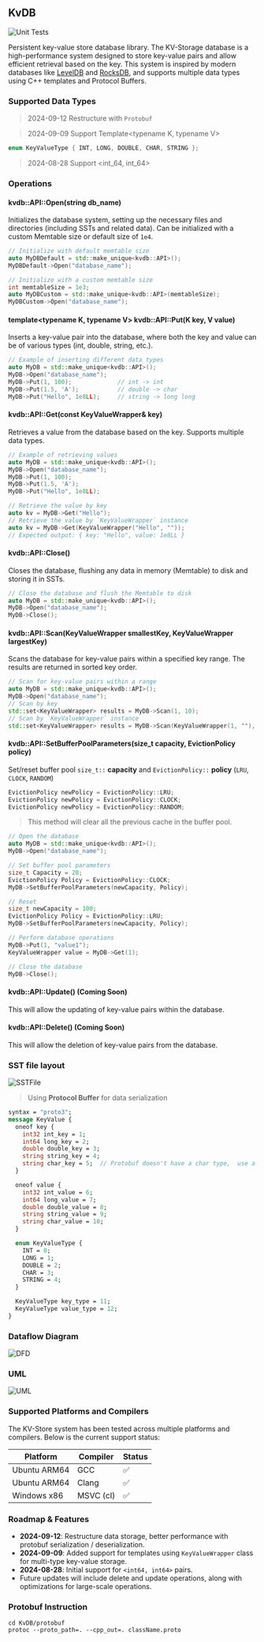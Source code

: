 ## KvDB
![Unit Tests](https://github.com/kkli08/KvDB/actions/workflows/cmake-unit-tests-multi-platform.yml/badge.svg)

Persistent key-value store database library. The KV-Storage database is a high-performance system designed to store 
key-value pairs and allow efficient retrieval based on the key. This system is inspired by modern databases like 
[LevelDB](https://github.com/google/leveldb) and [RocksDB](https://github.com/facebook/rocksdb), and supports multiple data types using C++ templates and Protocol Buffers.

### Supported Data Types
> 2024-09-12 Restructure with `Protobuf`

> 2024-09-09 Support Template<typename K, typename V>
```c++
enum KeyValueType { INT, LONG, DOUBLE, CHAR, STRING };
```

> 2024-08-28 Support <int_64, int_64>
### Operations

#### **kvdb::API::Open(string db_name)**
Initializes the database system, setting up the necessary files and directories (including SSTs and related data). Can be initialized with a custom Memtable size or default size of `1e4`.

```c++
// Initialize with default memtable size
auto MyDBDefault = std::make_unique<kvdb::API>();
MyDBDefault->Open("database_name");

// Initialize with a custom memtable size
int memtableSize = 1e3;
auto MyDBCustom = std::make_unique<kvdb::API>(memtableSize);
MyDBCustom->Open("database_name");
```

#### **template<typename K, typename V> kvdb::API::Put(K key, V value)**
Inserts a key-value pair into the database, where both the key and value can be of various types (int, double, string, etc.).

```c++
// Example of inserting different data types
auto MyDB = std::make_unique<kvdb::API>();
MyDB->Open("database_name");
MyDB->Put(1, 100);             // int -> int
MyDB->Put(1.5, 'A');           // double -> char
MyDB->Put("Hello", 1e8LL);     // string -> long long
```

#### **kvdb::API::Get(const KeyValueWrapper& key)**
Retrieves a value from the database based on the key. Supports multiple data types.

```c++
// Example of retrieving values
auto MyDB = std::make_unique<kvdb::API>();
MyDB->Open("database_name");
MyDB->Put(1, 100);
MyDB->Put(1.5, 'A');
MyDB->Put("Hello", 1e8LL);

// Retrieve the value by key
auto kv = MyDB->Get("Hello");
// Retrieve the value by `KeyValueWrapper` instance
auto kv = MyDB->Get(KeyValueWrapper("Hello", ""));
// Expected output: { key: "Hello", value: 1e8LL }
```

#### **kvdb::API::Close()**
Closes the database, flushing any data in memory (Memtable) to disk and storing it in SSTs.

```c++
// Close the database and flush the Memtable to disk
auto MyDB = std::make_unique<kvdb::API>();
MyDB->Open("database_name");
MyDB->Close();
```

#### **kvdb::API::Scan(KeyValueWrapper smallestKey, KeyValueWrapper largestKey)**
Scans the database for key-value pairs within a specified key range. The results are returned in sorted key order.

```c++
// Scan for key-value pairs within a range
auto MyDB = std::make_unique<kvdb::API>();
MyDB->Open("database_name");
// Scan by key
std::set<KeyValueWrapper> results = MyDB->Scan(1, 10);
// Scan by `KeyValueWrapper` instance
std::set<KeyValueWrapper> results = MyDB->Scan(KeyValueWrapper(1, ""), KeyValueWrapper(10, ""));
```
#### **kvdb::API::SetBufferPoolParameters(size_t capacity, EvictionPolicy policy)**
Set/reset buffer pool `size_t::` **capacity** and `EvictionPolicy::` **policy** (`LRU`, `CLOCK`, `RANDOM`)
```c++
EvictionPolicy newPolicy = EvictionPolicy::LRU;
EvictionPolicy newPolicy = EvictionPolicy::CLOCK;
EvictionPolicy newPolicy = EvictionPolicy::RANDOM;
```
> This method will clear all the previous cache in the buffer pool.

```c++
// Open the database
auto MyDB = std::make_unique<kvdb::API>();
MyDB->Open("database_name");

// Set buffer pool parameters
size_t Capacity = 20;
EvictionPolicy Policy = EvictionPolicy::CLOCK;
MyDB->SetBufferPoolParameters(newCapacity, Policy);

// Reset 
size_t newCapacity = 100;
EvictionPolicy Policy = EvictionPolicy::LRU;
MyDB->SetBufferPoolParameters(newCapacity, Policy);

// Perform database operations
MyDB->Put(1, "value1");
KeyValueWrapper value = MyDB->Get(1);

// Close the database
MyDB->Close();
```

#### **kvdb::API::Update()** (Coming Soon)
This will allow the updating of key-value pairs within the database.

#### **kvdb::API::Delete()** (Coming Soon)
This will allow the deletion of key-value pairs from the database.

### SST file layout
![SSTFile](img/SSTFileLayout/SSTFileLayout_v2.0.jpg)

> Using **Protocol Buffer** for data serialization

```protobuf
syntax = "proto3";
message KeyValue {
  oneof key {
    int32 int_key = 1;
    int64 long_key = 2;
    double double_key = 3;
    string string_key = 4;
    string char_key = 5;  // Protobuf doesn't have a char type,  use a single-character string
  }

  oneof value {
    int32 int_value = 6;
    int64 long_value = 7;
    double double_value = 8;
    string string_value = 9;
    string char_value = 10;
  }

  enum KeyValueType {
    INT = 0;
    LONG = 1;
    DOUBLE = 2;
    CHAR = 3;
    STRING = 4;
  }

  KeyValueType key_type = 11;
  KeyValueType value_type = 12;
}
```
### Dataflow Diagram
![DFD](/img/dfd/kvdb_lv0_v2.0.jpg)

### UML
![UML](img/uml/kvdb_s2_uml_v2.0.jpg)


### Supported Platforms and Compilers
The KV-Store system has been tested across multiple platforms and compilers. Below is the current support status:

| Platform     | Compiler       | Status |
|--------------|----------------|--------|
| Ubuntu ARM64 | GCC            | ✅     |
| Ubuntu ARM64 | Clang          | ✅     |
| Windows x86  | MSVC (cl)      | ✅     |


### Roadmap & Features
- **2024-09-12**: Restructure data storage, better performance with protobuf serialization / deserialization.
- **2024-09-09**: Added support for templates using `KeyValueWrapper` class for multi-type key-value storage.
- **2024-08-28**: Initial support for `<int64, int64>` pairs.
- Future updates will include delete and update operations, along with optimizations for large-scale operations.


### Protobuf Instruction
```shell
cd KvDB/protobuf
protoc --proto_path=. --cpp_out=. className.proto
```